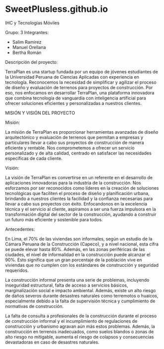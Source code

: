 # SweetPlusless.github.io
IHC y Tecnologías Móviles

Grupo: 3
Integrantes:
- Salim Ramirez
- Manuel Orellana
- Bertha Román

Descripción del proyecto:

TerraPlan es una startup fundada por un equipo de jóvenes estudiantes de la Universidad Peruana de Ciencias Aplicadas con experiencia en tecnología. Reconocemos la necesidad de simplificar y agilizar 
el proceso de diseño y evaluación de terrenos para proyectos de construcción. Por eso, nos enfocamos en desarrollar TerraPlan, una plataforma innovadora que combina tecnología de vanguardia con 
inteligencia artificial para ofrecer soluciones eficientes y personalizadas a nuestros clientes.

MISIÓN Y VISIÓN DEL PROYECTO

Misión:

La misión de TerraPlan es proporcionar herramientas avanzadas de diseño arquitectónico y evaluación de terrenos que permitan a empresas y particulares llevar a cabo sus proyectos de construcción de 
manera eficiente y rentable. Nos comprometemos a ofrecer un servicio personalizado y de alta calidad, centrado en satisfacer las necesidades específicas de cada cliente.

Visión:

La visión de TerraPlan es convertirse en un referente en el desarrollo de aplicaciones innovadoras para la industria de la construcción. Nos esforzamos por ser reconocidos como líderes 
en la creación de soluciones tecnológicas que faciliten el proceso de diseño y planificación urbana, brindando a nuestros clientes la facilidad y la confianza necesarias para llevar a 
cabo sus proyectos con éxito. Enfocandonos en la excelencia técnica y el servicio al cliente, aspiramos a ser una fuerza impulsora en la transformación digital del sector de la 
construcción, ayudando a construir un futuro más eficiente y sostenible para todos.

Antecedentes:

En Lima, el 70% de las viviendas son informales, según un estudio de la Cámara Peruana de la Construcción (Capeco), y a nivel nacional, esta cifra se puede elevar hasta 80%. Además, en 
las zonas periféricas de las ciudades, el nivel de informalidad en la construcción puede alcanzar el 90%. Esto significa que un gran porcentaje de la población vive en viviendas que no 
cumplen con los estándares de construcción y seguridad requeridos.

La construcción informal presenta una serie de problemas, incluyendo inseguridad estructural, falta de acceso a servicios básicos, marginalización social e impacto ambiental. Además, 
existe un alto riesgo de daños severos durante desastres naturales como terremotos o huaicos, especialmente debido a la falta de supervisión técnica y cumplimiento de normativas de 
construcción.

La falta de consulta a profesionales de la construcción durante el proceso de construcción informal y el incumplimiento de regulaciones de construcción y urbanismo agravan aún más estos 
problemas. Además, la construcción en terrenos inadecuados, como suelos blandos o zonas de alto riesgo no mitigable, aumenta el riesgo de colapsos y consecuencias devastadoras en caso de 
desastres naturales.
